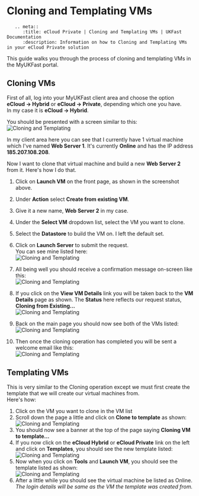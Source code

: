 # Cloning and Templating VMs

```eval_rst
   .. meta::
      :title: eCloud Private | Cloning and Templating VMs | UKFast Documentation
      :description: Information on how to Cloning and Templating VMs in your eCloud Private solution

```

This guide walks you through the process of cloning and templating VMs in the MyUKFast portal.

## Cloning VMs
First of all, log into your MyUKFast client area and choose the option **eCloud -> Hybrid** or **eCloud -> Private**, depending which one you have.  
In my case it is **eCloud -> Hybrid**.

You should be presented with a screen similar to this:  
![Cloning and Templating](files/CloningAndTemplating01.PNG)

In my client area here you can see that I currently have 1 virtual machine which I've named **Web Server 1**. It's currently **Online** and has the IP address **185.207.108.208**.

Now I want to clone that virtual machine and build a new **Web Server 2** from it. Here's how I do that.
1. Click on **Launch VM** on the front page, as shown in the screenshot above.
2. Under **Action** select **Create from existing VM**.
3. Give it a new name, **Web Server 2** in my case.
4. Under the **Select VM** dropdown list, select the VM you want to clone.
5. Select the **Datastore** to build the VM on. I left the default set.
6. Click on **Launch Server** to submit the request.  
You can see mine listed here:  
![Cloning and Templating](files/CloningAndTemplating02.PNG)

7. All being well you should receive a confirmation message on-screen like this:  
![Cloning and Templating](files/CloningAndTemplating03.PNG)

8. If you click on the **View VM Details** link you will be taken back to the **VM Details** page as shown. The **Status** here reflects our request status, **Cloning from Existing...**  
![Cloning and Templating](files/CloningAndTemplating04.PNG)

9. Back on the main page you should now see both of the VMs listed:  
![Cloning and Templating](files/CloningAndTemplating05.PNG)

10. Then once the cloning operation has completed you will be sent a welcome email like this:  
![Cloning and Templating](files/CloningAndTemplating06.PNG)

## Templating VMs
This is very similar to the Cloning operation except we must first create the template that we will create our virtual machines from.  
Here's how:
1. Click on the VM you want to clone in the VM list
2. Scroll down the page a little and click on **Clone to template** as shown:     
![Cloning and Templating](files/CloningAndTemplating07.PNG)
3. You should now see a banner at the top of the page saying **Cloning VM to template...**
4. If you now click on the **eCloud Hybrid** or **eCloud Private** link on the left and click on **Templates**, you should see the new template listed:  
![Cloning and Templating](files/CloningAndTemplating08.PNG)
5. Now when you click on **Tools** and **Launch VM**, you should see the template listed as shown:  
![Cloning and Templating](files/CloningAndTemplating09.PNG)
6. After a little while you should see the virtual machine be listed as Online.  
_The login details will be same as the VM the template was created from._
